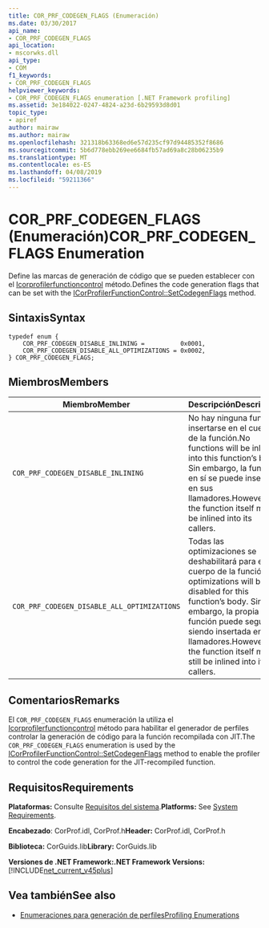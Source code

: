 ```yaml
---
title: COR_PRF_CODEGEN_FLAGS (Enumeración)
ms.date: 03/30/2017
api_name:
- COR_PRF_CODEGEN_FLAGS
api_location:
- mscorwks.dll
api_type:
- COM
f1_keywords:
- COR_PRF_CODEGEN_FLAGS
helpviewer_keywords:
- COR_PRF_CODEGEN_FLAGS enumeration [.NET Framework profiling]
ms.assetid: 3e184022-0247-4824-a23d-6b29593d8d01
topic_type:
- apiref
author: mairaw
ms.author: mairaw
ms.openlocfilehash: 321318b63368ed6e57d235cf97d94485352f8686
ms.sourcegitcommit: 5b6d778ebb269ee6684fb57ad69a8c28b06235b9
ms.translationtype: MT
ms.contentlocale: es-ES
ms.lasthandoff: 04/08/2019
ms.locfileid: "59211366"
---
```

# <a name="corprfcodegenflags-enumeration"></a><span data-ttu-id="09fe0-102">COR_PRF_CODEGEN_FLAGS (Enumeración)</span><span class="sxs-lookup"><span data-stu-id="09fe0-102">COR_PRF_CODEGEN_FLAGS Enumeration</span></span>
<span data-ttu-id="09fe0-103">Define las marcas de generación de código que se pueden establecer con el [Icorprofilerfunctioncontrol](../../../../docs/framework/unmanaged-api/profiling/icorprofilerfunctioncontrol-setcodegenflags-method.md) método.</span><span class="sxs-lookup"><span data-stu-id="09fe0-103">Defines the code generation flags that can be set with the [ICorProfilerFunctionControl::SetCodegenFlags](../../../../docs/framework/unmanaged-api/profiling/icorprofilerfunctioncontrol-setcodegenflags-method.md) method.</span></span>  
  
## <a name="syntax"></a><span data-ttu-id="09fe0-104">Sintaxis</span><span class="sxs-lookup"><span data-stu-id="09fe0-104">Syntax</span></span>  
  
```  
typedef enum {  
    COR_PRF_CODEGEN_DISABLE_INLINING =          0x0001,  
    COR_PRF_CODEGEN_DISABLE_ALL_OPTIMIZATIONS = 0x0002,  
} COR_PRF_CODEGEN_FLAGS;  
```  
  
## <a name="members"></a><span data-ttu-id="09fe0-105">Miembros</span><span class="sxs-lookup"><span data-stu-id="09fe0-105">Members</span></span>  
  
|<span data-ttu-id="09fe0-106">Miembro</span><span class="sxs-lookup"><span data-stu-id="09fe0-106">Member</span></span>|<span data-ttu-id="09fe0-107">Descripción</span><span class="sxs-lookup"><span data-stu-id="09fe0-107">Description</span></span>|  
|------------|-----------------|  
|`COR_PRF_CODEGEN_DISABLE_INLINING`|<span data-ttu-id="09fe0-108">No hay ninguna función insertarse en el cuerpo de la función.</span><span class="sxs-lookup"><span data-stu-id="09fe0-108">No functions will be inlined into this function’s body.</span></span> <span data-ttu-id="09fe0-109">Sin embargo, la función en sí se puede insertar en sus llamadores.</span><span class="sxs-lookup"><span data-stu-id="09fe0-109">However, the function itself may be inlined into its callers.</span></span>|  
|`COR_PRF_CODEGEN_DISABLE_ALL_OPTIMIZATIONS`|<span data-ttu-id="09fe0-110">Todas las optimizaciones se deshabilitará para el cuerpo de la función.</span><span class="sxs-lookup"><span data-stu-id="09fe0-110">All optimizations will be disabled for this function’s body.</span></span> <span data-ttu-id="09fe0-111">Sin embargo, la propia función puede seguir siendo insertada en sus llamadores.</span><span class="sxs-lookup"><span data-stu-id="09fe0-111">However, the function itself may still be inlined into its callers.</span></span>|  
  
## <a name="remarks"></a><span data-ttu-id="09fe0-112">Comentarios</span><span class="sxs-lookup"><span data-stu-id="09fe0-112">Remarks</span></span>  
 <span data-ttu-id="09fe0-113">El `COR_PRF_CODEGEN_FLAGS` enumeración la utiliza el [Icorprofilerfunctioncontrol](../../../../docs/framework/unmanaged-api/profiling/icorprofilerfunctioncontrol-setcodegenflags-method.md) método para habilitar el generador de perfiles controlar la generación de código para la función recompilada con JIT.</span><span class="sxs-lookup"><span data-stu-id="09fe0-113">The `COR_PRF_CODEGEN_FLAGS` enumeration is used by the [ICorProfilerFunctionControl::SetCodegenFlags](../../../../docs/framework/unmanaged-api/profiling/icorprofilerfunctioncontrol-setcodegenflags-method.md) method to enable the profiler to control the code generation for the JIT-recompiled function.</span></span>  
  
## <a name="requirements"></a><span data-ttu-id="09fe0-114">Requisitos</span><span class="sxs-lookup"><span data-stu-id="09fe0-114">Requirements</span></span>  
 <span data-ttu-id="09fe0-115">**Plataformas:** Consulte [Requisitos del sistema](../../../../docs/framework/get-started/system-requirements.md).</span><span class="sxs-lookup"><span data-stu-id="09fe0-115">**Platforms:** See [System Requirements](../../../../docs/framework/get-started/system-requirements.md).</span></span>  
  
 <span data-ttu-id="09fe0-116">**Encabezado**: CorProf.idl, CorProf.h</span><span class="sxs-lookup"><span data-stu-id="09fe0-116">**Header:** CorProf.idl, CorProf.h</span></span>  
  
 <span data-ttu-id="09fe0-117">**Biblioteca:** CorGuids.lib</span><span class="sxs-lookup"><span data-stu-id="09fe0-117">**Library:** CorGuids.lib</span></span>  
  
 **<span data-ttu-id="09fe0-118">Versiones de .NET Framework:</span><span class="sxs-lookup"><span data-stu-id="09fe0-118">.NET Framework Versions:</span></span>** [!INCLUDE[net_current_v45plus](../../../../includes/net-current-v45plus-md.md)]  
  
## <a name="see-also"></a><span data-ttu-id="09fe0-119">Vea también</span><span class="sxs-lookup"><span data-stu-id="09fe0-119">See also</span></span>

- [<span data-ttu-id="09fe0-120">Enumeraciones para generación de perfiles</span><span class="sxs-lookup"><span data-stu-id="09fe0-120">Profiling Enumerations</span></span>](../../../../docs/framework/unmanaged-api/profiling/profiling-enumerations.md)

